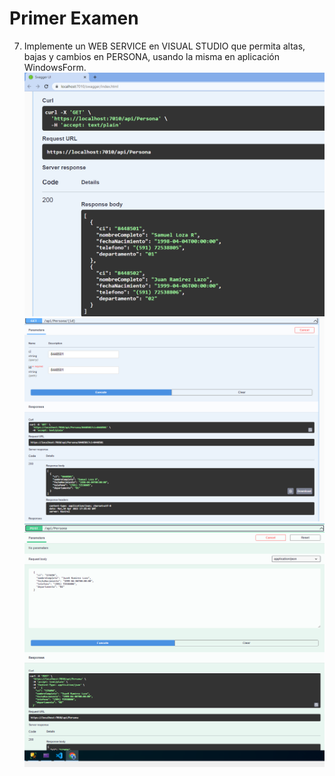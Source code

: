 # Primer Examen

7. Implemente un WEB SERVICE en VISUAL STUDIO que permita altas, bajas y cambios en PERSONA, usando la misma en aplicación WindowsForm.
![](../imgs/pregunta7/1.png)
![](../imgs/pregunta7/2.png)
![](../imgs/pregunta7/3.png)


